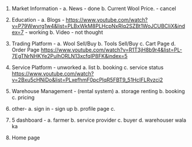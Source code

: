 1. Market Information - 
    a. News - done 
    b. Current Wool Price. - cancel 

2. Education -
    a. Blogs - https://www.youtube.com/watch?v=P79Wwvrg1w4&list=PLBxWkM8PLHcpNxRIq2SZBt1WoJCUBCIiX&index=7      -        working 
    b. Video - not thought 

3. Trading Platform -
    a. Wool Sell/Buy
    b. Tools Sell/Buy
    c. Cart Page
    d. Order Page
    https://www.youtube.com/watch?v=R1T3jH8b9r4&list=PL-7EgTNrNHKYe2PulhORLN13xcfqIP8FK&index=5

4. Service Platform - unworked 
    a. list
    b. booking
    c. service status
    https://www.youtube.com/watch?v=2Bxu5cHNiDo&list=PLxefhmF0pcPlqR5FBT9_51HcIFLRvzci2

5. Warehouse Management - (rental system)
    a. storage renting
    b. booking
    c. pricing 

6. other-
    a. sign in - sign up
    b. profile page
    c. 

7. 5 dashboard - 
    a. farmer
    b. service provider
    c. buyer
    d. warehouser wala ka

8. Home page

